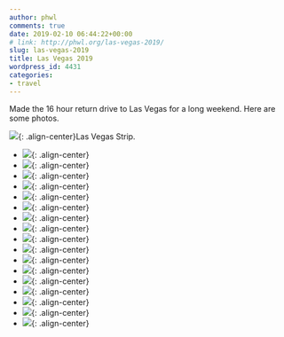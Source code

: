 ```yaml
---
author: phwl
comments: true
date: 2019-02-10 06:44:22+00:00
# link: http://phwl.org/las-vegas-2019/
slug: las-vegas-2019
title: Las Vegas 2019
wordpress_id: 4431
categories:
- travel
---
```





Made the 16 hour return drive to Las Vegas for a long weekend. Here are some photos.





![](/assets/images/2019/02/DSCF5958.jpg){: .align-center}Las Vegas Strip.





<!-- more -->





  * ![](/assets/images/2019/02/IMG_3014.jpg){: .align-center}
  * ![](/assets/images/2019/02/IMG_3002.jpg){: .align-center}
  * ![](/assets/images/2019/02/IMG_2918.jpg){: .align-center}
  * ![](/assets/images/2019/02/IMG_2912.jpg){: .align-center}
  * ![](/assets/images/2019/02/IMG_0150.jpg){: .align-center}
  * ![](/assets/images/2019/02/IMG_0134.jpg){: .align-center}
  * ![](/assets/images/2019/02/IMG_3047.jpg){: .align-center}
  * ![](/assets/images/2019/02/IMG_3041.jpg){: .align-center}
  * ![](/assets/images/2019/02/IMG_3062.jpg){: .align-center}
  * ![](/assets/images/2019/02/IMG_3032.jpg){: .align-center}
  * ![](/assets/images/2019/02/DSCF5960.jpg){: .align-center}
  * ![](/assets/images/2019/02/DSCF5958.jpg){: .align-center}
  * ![](/assets/images/2019/02/DSCF5956.jpg){: .align-center}
  * ![](/assets/images/2019/02/DSCF5941.jpg){: .align-center}
  * ![](/assets/images/2019/02/IMG_0110.jpg){: .align-center}
  * ![](/assets/images/2019/02/IMG_3071.jpg){: .align-center}
  * ![](/assets/images/2019/02/DSCF5914.jpg){: .align-center}


